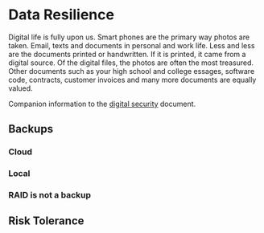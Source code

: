 # Data Resilience

Digital life is fully upon us. Smart phones are the primary way photos are taken. Email, texts and documents in personal and work life. Less and less are the documents printed or handwritten. If it is printed, it came from a digital source. Of the digital files, the photos are often the most treasured. Other documents such as your high school and college essages, software code, contracts, customer invoices and many more documents are equally valued.

Companion information to the [digital security](digital_security.md) document.



## Backups

### Cloud

### Local

### RAID is not a backup

## Risk Tolerance
